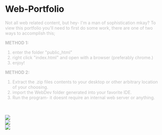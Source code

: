 # Web-Portfolio
<div style="color:silver;">
  <p>
    Not all web related content, but hey- I'm a man of sophistication mkay?
    To view this portfolio you'll need to first do some work, there are one of two ways to accomplish this;
  </p>

  <p>
  <b>METHOD 1:</b>
    <ol>
      <li>enter the folder "public_html"</li>
      <li>right click "index.html" and open with a browser (preferably chrome.)</li>
      <li>enjoy!</li>
    </ol>
  </p>

  <p>
    <b>METHOD 2:</b> 
    <ol>
      <li>Extract the .zip files contents to your desktop or other arbitrary location of your choosing.</li>
      <li>import the WebDev folder generated into your favorite IDE.</li>
      <li>Run the program- it doesnt require an internal web server or anything.</li>
    </ol>
  </p>
</div>
<br><br>
<img src="https://github.com/theskidster/Web-Portfolio/blob/master/img_preview_1.PNG">
<br>
<img src="https://github.com/theskidster/Web-Portfolio/blob/master/img_preview_2.PNG">
<br>
<img src="https://github.com/theskidster/Web-Portfolio/blob/master/img_preview_3.PNG">
